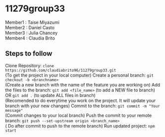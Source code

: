 # 11279group33

Member1 : Taise Miyazumi <br />
Member2 : Daniel Casto <br />
Member3 : Julia Chancey <br />
Member4 : Claudia Brito <br />

## Steps to follow
Clone Repository: `clone https://github.com/claudiabrito96/11279group33.git` <br /> (To get the project in your local computer)
Create a personal branch: `git checkout -b <branchname>` <br /> (Create a new branch with the name of the feature you are working on)
Add the files to the branch: `git add <file_name>` (to add a NEW file to branch) OR `git add .` (to update ALL files in branch) <br /> (Recomended to do everytime you work on the project. It will update your branch with your new changes)
Commit to the branch: `git commit -m "Your message"` <br /> (Commit changes to your local branch)
Push the commit to your remote branch: `git push --set-upstream origin <branch_name>` <br /> ( Do after commit to push to the remote branch)
Run updated project: `npm start` 

